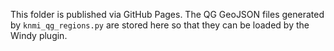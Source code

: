 This folder is published via GitHub Pages. The QG GeoJSON files generated by
`knmi_qg_regions.py` are stored here so that they can be loaded by the Windy
plugin.
